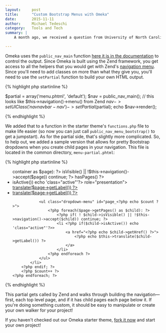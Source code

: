 ```yaml
---
layout:     post
title:      "Custom Bootstrap Menus with Omeka"
date:       2015-11-11
author:     Michael Tedeschi
category:   Tools and Tech
summary: |
    A month ago, we received a question from University of North Carolina Libraries about our starter Omeka theme&mdash;How do you add a Bootstrap dropdown menu in a custom Omeka theme? We decided to tackle this issue via a blog post and update our open source project.

---
```


Omeka uses the `public_nav_main` function [here it is in the documentation](https://omeka.readthedocs.org/en/latest/Reference/libraries/globals/public_nav_main.html) to control the output. Since Omeka is built using the Zend framework, you get access to all the helpers that you would get with Zend's [navigation menu](http://framework.zend.com/manual/1.12/en/zend.view.helpers.html#zend.view.helpers.initial.navigation.menu). Since you'll need to add classes on more than what they give you, you'll need to use the `setPartial` function to build your own HTML output.

{% highlight php startinline %}

$partial = array('menu.phtml', 'default');
$nav = public_nav_main();  // this looks like $this->navigation()->menu() from Zend
$nav->setUlClass('nav navbar-nav')->setPartial($partial);
echo $nav->render();

{% endhighlight %}

We added that to a function in the starter theme's `functions.php` file to make life easier (so now you can just call `public_nav_menu_bootstrap()` to get a jumpstart). As for the partial side, that's slightly more complicated. So, to help out, we added a sample version that allows for pretty Bootstrap dropdowns when you create child pages in your navigation. This file is located in the common directory, `menu-partial.phtml`:

{% highlight php startinline %}

<ul class="nav nav-pills navbar-left">
    <?php $count = 0 ?>
    <?php foreach ($this->container as $page): ?>
        <?php if( ! $page->isVisible() || !$this->navigation()->accept($page)) continue; ?>
        <?php $hasChildren = $page->hasPages() ?>
        <?php if( ! $hasChildren): ?>
            <li <?php if($page->isActive()) echo 'class="active"'?> role="presentation">
                <a class="nav-header" href="<?php echo $page->getHref() ?>">
                    <?php echo $this->translate($page->getLabel()) ?>
                </a>
            </li>
        <?php else: ?>
            <li class="dropdown <?php if($page->isActive()) echo 'active'; ?>" role="presentation">
                <a class="dropdown-toggle" data-toggle="dropdown" href="#" role="button" aria-haspopup="true" aria-expanded="false">
                    <?php echo $this->translate($page->getLabel()) ?>
                    <span class="caret"></span>
                </a>

                <ul class="dropdown-menu" id="page_<?php echo $count ?>">
                    <?php foreach($page->getPages() as $child): ?>
                        <?php if( ! $child->isVisible() || !$this->navigation()->accept($child)) continue; ?>
                        <li <?php if($child->isActive()) echo 'class="active"'?>>
                            <a href="<?php echo $child->getHref() ?>">
                                <?php echo $this->translate($child->getLabel()) ?>
                            </a>
                        </li>
                    <?php endforeach ?>
                </ul>
            </li>   
        <?php endif; ?>
        <?php $count++ ?>
    <?php endforeach; ?>
</ul>

{% endhighlight %}

This partial gets called by Zend and walks through building the navigation—first, each top level page, and if it has child pages each page below it. If you're doing something custom, it should be easy to manipulate or create your own walker for your project!

If you haven't checked out our Omeka starter theme, [fork it now](https://github.com/InteractiveMechanics/omeka-starter-theme) and start your own project!